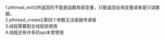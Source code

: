 1.pthread_exit()所返回的不能是函数局部变量，只能返回全局变量或者是只读数据。  
2.pthread_create()第四个参数无法直接传递值  
3.线程需要配合线程锁使用  
4.线程还有许多的api未曾使用  
